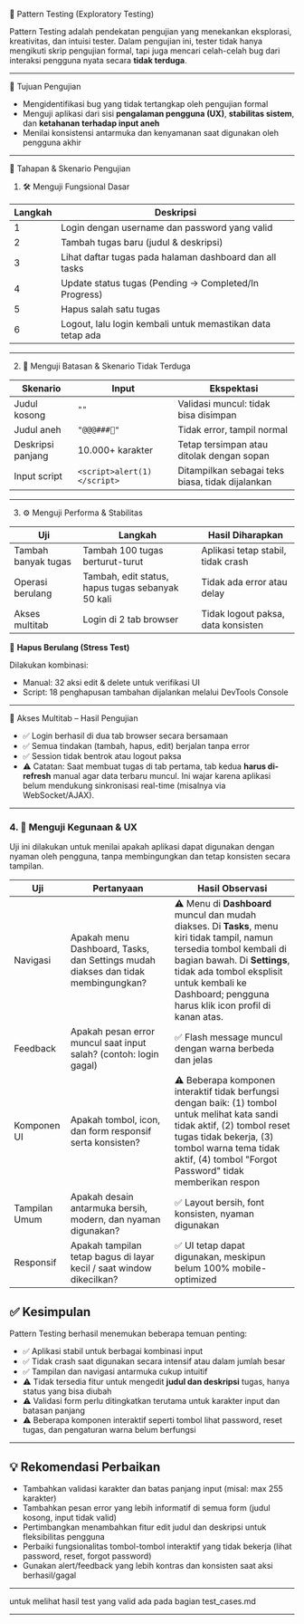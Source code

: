 🧩 Pattern Testing (Exploratory Testing)

Pattern Testing adalah pendekatan pengujian yang menekankan eksplorasi, kreativitas, dan intuisi tester. Dalam pengujian ini, tester tidak hanya mengikuti skrip pengujian formal, tapi juga mencari celah-celah bug dari interaksi pengguna nyata secara **tidak terduga**.

---

🎯 Tujuan Pengujian

- Mengidentifikasi bug yang tidak tertangkap oleh pengujian formal
- Menguji aplikasi dari sisi **pengalaman pengguna (UX)**, **stabilitas sistem**, dan **ketahanan terhadap input aneh**
- Menilai konsistensi antarmuka dan kenyamanan saat digunakan oleh pengguna akhir

---

🧪 Tahapan & Skenario Pengujian

1. 🛠 Menguji Fungsional Dasar

| Langkah | Deskripsi |
|--------|-----------|
| 1 | Login dengan username dan password yang valid |
| 2 | Tambah tugas baru (judul & deskripsi) |
| 3 | Lihat daftar tugas pada halaman dashboard dan all tasks |
| 4 | Update status tugas (Pending → Completed/In Progress) |
| 5 | Hapus salah satu tugas |
| 6 | Logout, lalu login kembali untuk memastikan data tetap ada |


---

2. 🚧 Menguji Batasan & Skenario Tidak Terduga

| Skenario | Input | Ekspektasi |
|----------|-------|------------|
| Judul kosong | `""` | Validasi muncul: tidak bisa disimpan |
| Judul aneh | `"@@@###🤯"` | Tidak error, tampil normal |
| Deskripsi panjang | 10.000+ karakter | Tetap tersimpan atau ditolak dengan sopan |
| Input script | `<script>alert(1)</script>` | Ditampilkan sebagai teks biasa, tidak dijalankan |

---

3. ⚙️ Menguji Performa & Stabilitas

| Uji | Langkah | Hasil Diharapkan |
|-----|--------|------------------|
| Tambah banyak tugas | Tambah 100 tugas berturut-turut | Aplikasi tetap stabil, tidak crash |
| Operasi berulang | Tambah, edit status, hapus tugas sebanyak 50 kali | Tidak ada error atau delay |
| Akses multitab | Login di 2 tab browser | Tidak logout paksa, data konsisten |



🔁 **Hapus Berulang (Stress Test)**

Dilakukan kombinasi:
- Manual: 32 aksi edit & delete untuk verifikasi UI
- Script: 18 penghapusan tambahan dijalankan melalui DevTools Console

---

🔁 Akses Multitab – Hasil Pengujian

- ✅ Login berhasil di dua tab browser secara bersamaan
- ✅ Semua tindakan (tambah, hapus, edit) berjalan tanpa error
- ✅ Session tidak bentrok atau logout paksa
- ⚠️ Catatan: Saat membuat tugas di tab pertama, tab kedua **harus di-refresh** manual agar data terbaru muncul. Ini wajar karena aplikasi belum mendukung sinkronisasi real-time (misalnya via WebSocket/AJAX).


---

### 4. 🎨 Menguji Kegunaan & UX

Uji ini dilakukan untuk menilai apakah aplikasi dapat digunakan dengan nyaman oleh pengguna, tanpa membingungkan dan tetap konsisten secara tampilan.

| Uji                | Pertanyaan                                                      | Hasil Observasi                                               |
|--------------------|------------------------------------------------------------------|---------------------------------------------------------------|
| Navigasi           | Apakah menu Dashboard, Tasks, dan Settings mudah diakses dan tidak membingungkan? | ⚠️ Menu di **Dashboard** muncul dan mudah diakses. Di **Tasks**, menu kiri tidak tampil, namun tersedia tombol kembali di bagian bawah. Di **Settings**, tidak ada tombol eksplisit untuk kembali ke Dashboard; pengguna harus klik icon profil di kanan atas. |
| Feedback           | Apakah pesan error muncul saat input salah? (contoh: login gagal) | ✅ Flash message muncul dengan warna berbeda dan jelas |
| Komponen UI        | Apakah tombol, icon, dan form responsif serta konsisten?        | ⚠️ Beberapa komponen interaktif tidak berfungsi dengan baik: (1) tombol untuk melihat kata sandi tidak aktif, (2) tombol reset tugas tidak bekerja, (3) tombol warna tema tidak aktif, (4) tombol "Forgot Password" tidak memberikan respon |
| Tampilan Umum      | Apakah desain antarmuka bersih, modern, dan nyaman digunakan?    | ✅ Layout bersih, font konsisten, nyaman digunakan |
| Responsif          | Apakah tampilan tetap bagus di layar kecil / saat window dikecilkan? | ✅ UI tetap dapat digunakan, meskipun belum 100% mobile-optimized |



## ✅ Kesimpulan

Pattern Testing berhasil menemukan beberapa temuan penting:

- ✅ Aplikasi stabil untuk berbagai kombinasi input
- ✅ Tidak crash saat digunakan secara intensif atau dalam jumlah besar
- ✅ Tampilan dan navigasi antarmuka cukup intuitif
- ⚠️ Tidak tersedia fitur untuk mengedit **judul dan deskripsi** tugas, hanya status yang bisa diubah
- ⚠️ Validasi form perlu ditingkatkan terutama untuk karakter input dan batasan panjang
- ⚠️ Beberapa komponen interaktif seperti tombol lihat password, reset tugas, dan pengaturan warna belum berfungsi

---

## 💡 Rekomendasi Perbaikan

- Tambahkan validasi karakter dan batas panjang input (misal: max 255 karakter)
- Tambahkan pesan error yang lebih informatif di semua form (judul kosong, input tidak valid)
- Pertimbangkan menambahkan fitur edit judul dan deskripsi untuk fleksibilitas pengguna
- Perbaiki fungsionalitas tombol-tombol interaktif yang tidak bekerja (lihat password, reset, forgot password)
- Gunakan alert/feedback yang lebih kontras dan konsisten saat aksi berhasil/gagal

---

untuk melihat hasil test yang valid ada pada bagian test_cases.md

---

